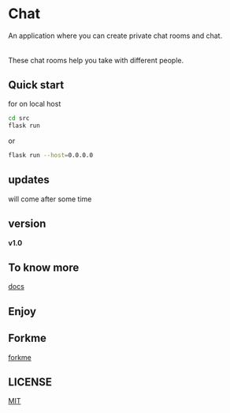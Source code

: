 # Chat
An application where you can create private chat rooms and chat.
######
These chat rooms help you take with different people.

## Quick start
for on local host
```bash
cd src
flask run
```
or
```bash
flask run --host=0.0.0.0
```
## updates
will come after some time
## version
**v1.0**
## To know more
[docs](https://github.com/vtarale/Chat/tree/main/docs)
## Enjoy
## Forkme
[forkme](https://github.com/vtarale/Chat)
## LICENSE
[MIT](https://github.com/vtarale/Chat/blob/main/LICENSE)
